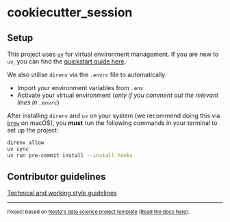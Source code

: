 # cookiecutter_session

## Setup

This project uses [`uv`](https://docs.astral.sh/uv/) for virtual environment management. If you are new to `uv`, you can find the [quickstart guide here](https://docs.astral.sh/uv/getting-started/).

We also utilise `direnv` via the `.envrc` file to automatically:

- Import your environment variables from `.env`
- Activate your virtual environment (_only if you comment out the relevant lines in `.envrc`_)

After installing `direnv` and `uv` on your system (we recommend doing this via [`brew`](https://brew.sh/) on macOS), you **must** run the following commands in your terminal to set up the project:

```bash
direnv allow
uv sync
uv run pre-commit install --install-hooks
```

## Contributor guidelines

[Technical and working style guidelines](https://github.com/nestauk/ds-cookiecutter/blob/master/GUIDELINES.md)

---

<small><p>Project based on <a target="_blank" href="https://github.com/nestauk/ds-cookiecutter">Nesta's data science project template</a>
(<a href="http://nestauk.github.io/ds-cookiecutter">Read the docs here</a>).
</small>
